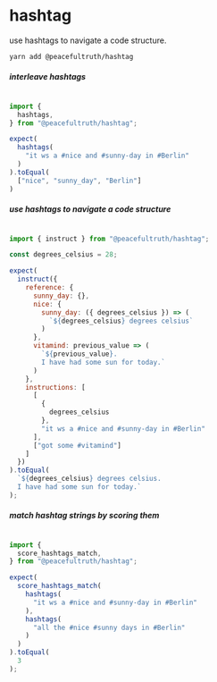 # hashtag

use hashtags to navigate a code structure.

```bash
yarn add @peacefultruth/hashtag
````



##### interleave hashtags

```js

import {
  hashtags,
} from "@peacefultruth/hashtag";

expect(
  hashtags(
    "it ws a #nice and #sunny-day in #Berlin"
  )
).toEqual(
  ["nice", "sunny_day", "Berlin"]
)

````



##### use hashtags to navigate a code structure

```js

import { instruct } from "@peacefultruth/hashtag";

const degrees_celsius = 28;

expect(
  instruct({
    reference: {
      sunny_day: {},
      nice: {
        sunny_day: ({ degrees_celsius }) => (
          `${degrees_celsius} degrees celsius`
        )
      },
      vitamind: previous_value => (
        `${previous_value}.
        I have had some sun for today.`
      )
    },
    instructions: [
      [
        {
          degrees_celsius
        },
        "it ws a #nice and #sunny-day in #Berlin"
      ],
      ["got some #vitamind"]
    ]
  })
).toEqual(
  `${degrees_celsius} degrees celsius.
  I have had some sun for today.`
);
````



##### match hashtag strings by scoring them

```js

import {
  score_hashtags_match,
} from "@peacefultruth/hashtag";

expect(
  score_hashtags_match(
    hashtags(
      "it ws a #nice and #sunny-day in #Berlin"
    ),
    hashtags(
      "all the #nice #sunny days in #Berlin"
    )
  )
).toEqual(
  3
);

````